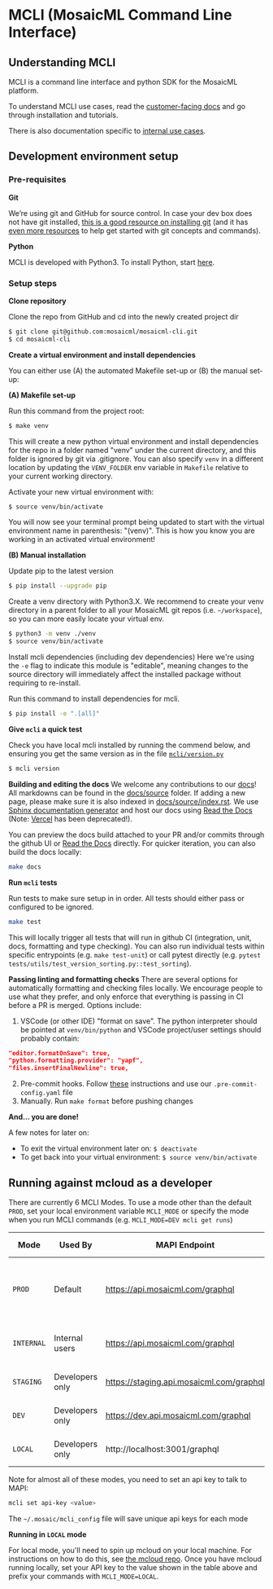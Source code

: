 # MCLI (MosaicML Command Line Interface)

## Understanding MCLI

MCLI is a command line interface and python SDK for the MosaicML platform.

To understand MCLI use cases, read the [customer-facing docs](https://mcli.docs.mosaicml.com/) and go through installation and tutorials.

There is also documentation specific to [internal use cases](https://internal.mcli.docs.mosaicml.com).

## Development environment setup

### Pre-requisites

**Git**

We’re using git and GitHub for source control. In case your dev box does not have git installed, [this is a good resource on installing git](https://github.com/git-guides/install-git#install-git) (and it has [even more resources](https://github.com/git-guides/) to help get started with git concepts and commands).

**Python**

MCLI is developed with Python3. To install Python, start [here](https://www.python.org/downloads/).

### Setup steps

**Clone repository**

Clone the repo from GitHub and cd into the newly created project dir

```bash
$ git clone git@github.com:mosaicml/mosaicml-cli.git
$ cd mosaicml-cli
```

**Create a virtual environment and install dependencies**

You can either use (A) the automated Makefile set-up or (B) the manual set-up:

**(A) Makefile set-up**

Run this command from the project root:

```bash
$ make venv
```

This will create a new python virtual environment and install dependencies for the repo in a folder named "venv" under the current directory, and this folder is ignored by git via .gitignore.
You can also specify `venv` in a different location by updating the `VENV_FOLDER` env variable in `Makefile` relative to your current working directory.

Activate your new virtual environment with:

```bash
$ source venv/bin/activate
```

You will now see your terminal prompt being updated to start with the virtual environment name in parenthesis: "(venv)". This is how you know you are working in an activated virtual environment!

**(B) Manual installation**

Update pip to the latest version

```bash
$ pip install --upgrade pip
```

Create a venv directory with Python3.X. We recommend to create your venv directory in a parent folder to all your MosaicML git repos (i.e. `~/workspace`), so you can more easily locate your virtual env.

```bash
$ python3 -m venv ./venv
$ source venv/bin/activate
```

Install mcli dependencies (including dev dependencies)
Here we're using the `-e` flag to indicate this module is "editable", meaning changes to the source directory will immediately affect the installed package without requiring to re-install.

Run this command to install dependencies for mcli.

```bash
$ pip install -e ".[all]"
```

**Give `mcli` a quick test**

Check you have local mcli installed by running the commend below, and ensuring you get the same version as in the file [`mcli/version.py`](https://github.com/mosaicml/mosaicml-cli/blob/dev/mcli/version.py)

```bash
$ mcli version
```

**Building and editing the docs**
We welcome any contributions to our [docs](docs)!
All markdowns can be found in the [docs/source](docs/source) folder.
If adding a new page, please make sure it is also indexed in [docs/source/index.rst](docs/source/index.rst).
We use [Sphinx documentation generator](https://www.sphinx-doc.org/en/master/) and host our docs using [Read the Docs](https://readthedocs.com/projects/mosaicml-mcli/) (Note: [Vercel](https://vercel.com/mosaicml/mosaicml-cli) has been deprecated!).

You can preview the docs build attached to your PR and/or commits through the github UI or [Read the Docs](https://readthedocs.com/projects/mosaicml-mcli/builds/) directly.
For quicker iteration, you can also build the docs locally:

```bash
make docs
```

**Run `mcli` tests**

Run tests to make sure setup in in order. All tests should either pass or configured to be ignored.

```bash
make test
```

This will locally trigger all tests that will run in github CI (integration, unit, docs, formatting and type checking).
You can also run individual tests within specific entrypoints (e.g. `make test-unit`) or call pytest directly (e.g. `pytest tests/utils/test_version_sorting.py::test_sorting`).

**Passing linting and formatting checks**
There are several options for automatically formatting and checking files locally. We encourage people to use what they prefer, and only enforce that everything is passing in CI before a PR is merged. Options include:

1. VSCode (or other IDE) "format on save". The python interpreter should be pointed at `venv/bin/python` and VSCode project/user settings should probably contain:

```json
"editor.formatOnSave": true,
"python.formatting.provider": "yapf",
"files.insertFinalNewline": true,
```

2. Pre-commit hooks. Follow [these](https://pre-commit.com/) instructions and use our `.pre-commit-config.yaml` file
3. Manually. Run `make format` before pushing changes

**And… you are done!**

A few notes for later on:

- To exit the virtual environment later on: `$ deactivate`
- To get back into your virtual environment: `$ source venv/bin/activate`

## Running against mcloud as a developer

There are currently 6 MCLI Modes. To use a mode other than the default `PROD`, set your local environment variable `MCLI_MODE` or specify the mode when you run MCLI commands (e.g. `MCLI_MODE=DEV mcli get runs`)

| Mode       | Used By         | MAPI Endpoint                            | Use cases                                              | API Key                                                      |
| ---------- | --------------- | ---------------------------------------- | ------------------------------------------------------ | ------------------------------------------------------------ |
| `PROD`     | Default         | https://api.mosaicml.com/graphql         | Demos, simulating customer behavior, integration tests | Create one [here](https://console.mosaicml.com/account#)     |
| `INTERNAL` | Internal users  | https://api.mosaicml.com/graphql         | Internal/alpha features in a prod environment          | Create one [here](https://console.mosaicml.com/account#)     |
| `STAGING`  | Developers only | https://staging.api.mosaicml.com/graphql | Test changes queued for prod release                   | Testing api key                                              |
| `DEV`      | Developers only | https://dev.api.mosaicml.com/graphql     | Test against dev branch of mcloud                      | Create one [here](https://dev.console.mosaicml.com/account#) |
| `LOCAL`    | Developers only | http://localhost:3001/graphql            | Test local mcloud changes                              | Testing api key                                              |

Note for almost all of these modes, you need to set an api key to talk to MAPI:

```bash
mcli set api-key <value>
```

The `~/.mosaic/mcli_config` file will save unique api keys for each mode

**Running in `LOCAL` mode**

For local mode, you'll need to spin up mcloud on your local machine.
For instructions on how to do this, see [the mcloud repo](https://github.com/mosaicml/mcloud/blob/dev/README.md).
Once you have mcloud running locally, set your API key to the value shown in the table above and prefix your commands with `MCLI_MODE=LOCAL`.
